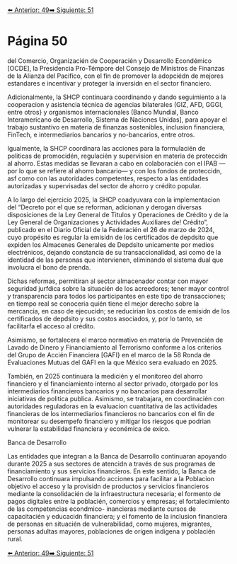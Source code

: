 [⬅️ Anterior: 49](./49.md)[➡️ Siguiente: 51](./51.md)

# Página 50

del Comercio, Organizacién de Cooperacién y Desarrollo Econdémico [OCDE], la Presidencia Pro-Témpore del
Consejo de Ministros de Finanzas de la Alianza del Pacifico, con el fin de promover la adopciédn de mejores
estandares e incentivar y proteger la inversidn en el sector financiero.

Adicionalmente, la SHCP continuara coordinando y dando seguimiento a la cooperacion y asistencia técnica
de agencias bilaterales (GIZ, AFD, GGGI, entre otros} y organismos internacionales (Banco Mundial, Banco
Interamericano de Desarrollo, Sistema de Naciones Unidas], para apoyar el trabajo sustantivo en materia de
finanzas sostenibles, inclusion financiera, FinTech, e intermediarios bancarios y no-bancarios, entre otros.

Igualmente, la SHCP coordinara las acciones para la formulacién de politicas de promocidén, regulacién y
supervision en materia de proteccidn al ahorro. Estas medidas se llevaran a cabo en colaboracién con el IPAB
—por lo que se refiere al ahorro bancario— y con los fondos de proteccidn, asf como con las autoridades
competentes, respecto a las entidades autorizadas y supervisadas del sector de ahorro y crédito popular.

A lo largo del ejercicio 2025, la SHCP coadyuvara con la implementacion del “Decreto por el que se reforman,
adicionan y derogan diversas disposiciones de la Ley General de Titulos y Operaciones de Crédito y de la Ley
General de Organizaciones y Actividades Auxiliares de! Crédito”, publicado en el Diario Oficial de la Federacién
el 26 de marzo de 2024, cuyo propésito es regular la emisidn de los certificados de depdsito que expiden los
Almacenes Generales de Depdsito unicamente por medios electrénicos, dejando constancia de su
transaccionalidad, asi como de la identidad de las personas que intervienen, eliminando el sistema dual que
involucra el bono de prenda.

Dichas reformas, permitiran al sector almacenador contar con mayor seguridad jurfdica sobre la situacién de
los acreedores; tener mayor control y transparencia para todos los participantes en este tipo de transacciones;
en tiempo real se conoceria quién tiene el mejor derecho sobre la mercancia, en caso de ejecucidn; se
reducirian los costos de emisidn de los certificados de depdsito y sus costos asociados, y, por lo tanto, se
facilitarfa el acceso al crédito.

Asimismo, se fortalecera el marco normativo en materia de Prevencién de Lavado de Dinero y Financiamiento
al Terrorismo conforme a los criterios del Grupo de Accién Financiera [GAFI} en el marco de la 58 Ronda de
Evaluaciones Mutuas del GAFI en la que México sera evaluado en 2025.

También, en 2025 continuara la medicién y el monitoreo del ahorro financiero y el financiamiento interno al
sector privado, otorgado por los intermediarios financieros bancarios y no bancarios para desarrollar iniciativas
de politica publica. Asimismo, se trabajara, en coordinacién con autoridades reguladoras en la evaluacion
cuantitativa de las actividades financieras de los intermediarios financieros no bancarios con el fin de monitorear
su desempefo financiero y mitigar los riesgos que podrian vulnerar la estabilidad financiera y econémica de
exico.

Banca de Desarrollo

Las entidades que integran a la Banca de Desarrollo continuaran apoyando durante 2025 a sus sectores de
atencidn a través de sus programas de financiamiento y sus servicios financieros. En este sentido, la Banca de
Desarrollo continuara impulsando acciones para facilitar a la Poblacion objetivo el acceso y la provisidn de
productos y servicios financieros mediante la consolidacién de la infraestructura necesaria; el formento de
pagos digitales entre la poblacién, comercios y empresas; el fortalecimiento de las competencias econdmico-
inancieras mediante cursos de capacitacién y educacidn financiera; y el fomento de la inclusion financiera de
personas en situacién de vulnerabilidad, como mujeres, migrantes, personas adultas mayores, poblaciones de
origen indigena y poblacién rural.

[⬅️ Anterior: 49](./49.md)[➡️ Siguiente: 51](./51.md)